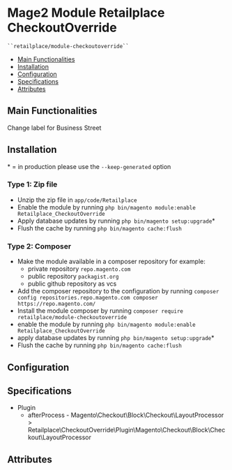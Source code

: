 # Mage2 Module Retailplace CheckoutOverride

    ``retailplace/module-checkoutoverride``

 - [Main Functionalities](#markdown-header-main-functionalities)
 - [Installation](#markdown-header-installation)
 - [Configuration](#markdown-header-configuration)
 - [Specifications](#markdown-header-specifications)
 - [Attributes](#markdown-header-attributes)


## Main Functionalities
Change label for Business Street

## Installation
\* = in production please use the `--keep-generated` option

### Type 1: Zip file

 - Unzip the zip file in `app/code/Retailplace`
 - Enable the module by running `php bin/magento module:enable Retailplace_CheckoutOverride`
 - Apply database updates by running `php bin/magento setup:upgrade`\*
 - Flush the cache by running `php bin/magento cache:flush`

### Type 2: Composer

 - Make the module available in a composer repository for example:
    - private repository `repo.magento.com`
    - public repository `packagist.org`
    - public github repository as vcs
 - Add the composer repository to the configuration by running `composer config repositories.repo.magento.com composer https://repo.magento.com/`
 - Install the module composer by running `composer require retailplace/module-checkoutoverride`
 - enable the module by running `php bin/magento module:enable Retailplace_CheckoutOverride`
 - apply database updates by running `php bin/magento setup:upgrade`\*
 - Flush the cache by running `php bin/magento cache:flush`


## Configuration




## Specifications

 - Plugin
	- afterProcess - Magento\Checkout\Block\Checkout\LayoutProcessor > Retailplace\CheckoutOverride\Plugin\Magento\Checkout\Block\Checkout\LayoutProcessor


## Attributes



